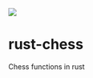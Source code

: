 ![](https://github.com/imkgerC/rust-chess/workflows/Rust/badge.svg)
# rust-chess
Chess functions in rust
